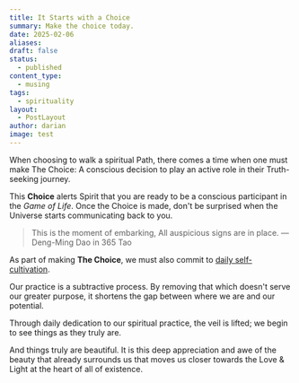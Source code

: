 ```yaml
---
title: It Starts with a Choice
summary: Make the choice today.
date: 2025-02-06
aliases: 
draft: false
status:
  - published
content_type:
  - musing
tags:
  - spirituality
layout:
  - PostLayout
author: darian
image: test
---
```



When choosing to walk a spiritual Path, there comes a time when one must make <span className="bold-underline">The Choice</span>: A conscious decision to play an active role in their Truth-seeking journey.

This **Choice** alerts Spirit that you are ready to be a conscious participant in the _Game of Life_. Once the Choice is made, don't be surprised when the Universe starts communicating back to you. 

> This is the moment of embarking,
> All auspicious signs are in place. 
> — Deng-Ming Dao in 365 Tao

As part of making **The Choice**, we must also commit to [daily self-cultivation](/daily-practice).

Our practice is a subtractive process. By removing that which doesn't serve our greater purpose, it shortens the gap between where we are and our potential.

Through daily dedication to our spiritual practice, the veil is lifted; we begin to see things as they truly are.

And things truly are beautiful. It is this deep appreciation and awe of the beauty that already surrounds us that moves us closer towards the Love & Light at the heart of all of existence. 
